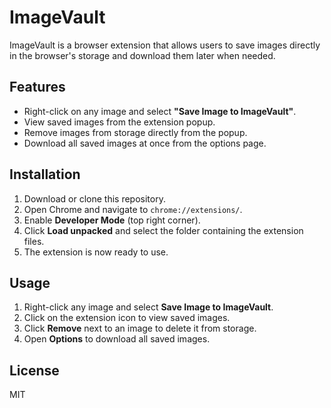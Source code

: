 # ImageVault

ImageVault is a browser extension that allows users to save images directly in the browser's storage and download them later when needed.

## Features
- Right-click on any image and select **"Save Image to ImageVault"**.
- View saved images from the extension popup.
- Remove images from storage directly from the popup.
- Download all saved images at once from the options page.

## Installation
1. Download or clone this repository.
2. Open Chrome and navigate to `chrome://extensions/`.
3. Enable **Developer Mode** (top right corner).
4. Click **Load unpacked** and select the folder containing the extension files.
5. The extension is now ready to use.

## Usage
1. Right-click any image and select **Save Image to ImageVault**.
2. Click on the extension icon to view saved images.
3. Click **Remove** next to an image to delete it from storage.
4. Open **Options** to download all saved images.

## License
MIT